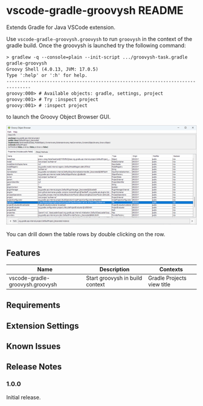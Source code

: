 # vscode-gradle-groovysh README

Extends Gradle for Java VSCode extension.

Use ```vscode-gradle-groovysh.groovysh``` to run ```groovysh``` in the context of the gradle build. Once the groovysh is launched try the following command:

```
> gradlew -q --console=plain --init-script .../groovysh-task.gradle gradle-groovysh
Groovy Shell (4.0.13, JVM: 17.0.5)
Type ':help' or ':h' for help.
-------------------------------------------------------------------------------
groovy:000> # Available objects: gradle, settings, project
groovy:001> # Try :inspect project
groovy:001> # :inspect project

```

to launch the Groovy Object Browser GUI.

![Groovy Object Browser](images/GroovyObjectBrowser.png)

You can drill down the table rows by double clicking on the row.

## Features

|Name|Description|Contexts|
|-|-|-|
|vscode-gradle-groovysh.groovysh|Start groovysh in build context|Gradle Projects view title|

## Requirements

## Extension Settings

## Known Issues

## Release Notes

### 1.0.0

Initial release.

